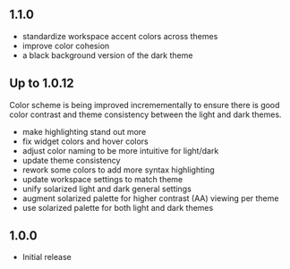 ## 1.1.0

- standardize workspace accent colors across themes
- improve color cohesion
- a black background version of the dark theme

## Up to 1.0.12

Color scheme is being improved incremementally to ensure there is good color contrast
and theme consistency between the light and dark themes.

- make highlighting stand out more
- fix widget colors and hover colors
- adjust color naming to be more intuitive for light/dark
- update theme consistency
- rework some colors to add more syntax highlighting
- update workspace settings to match theme
- unify solarized light and dark general settings
- augment solarized palette for higher contrast (AA) viewing per theme
- use solarized palette for both light and dark themes

## 1.0.0
- Initial release

